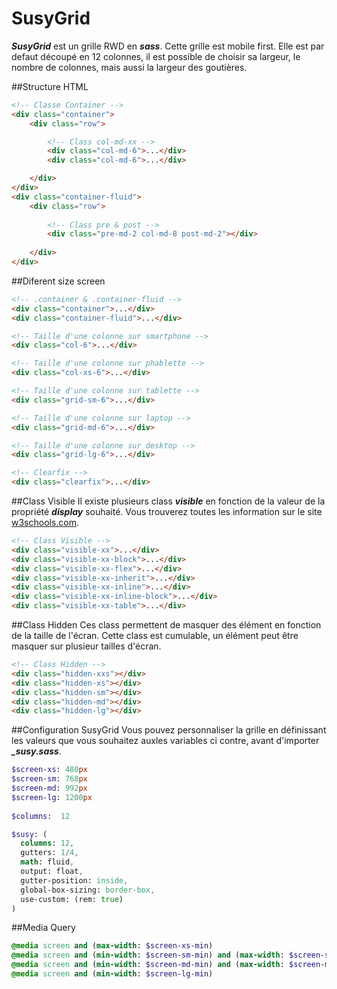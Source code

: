 SusyGrid
========

***SusyGrid*** est un grille RWD en ***sass***. Cette grille est mobile first. Elle est par defaut découpé en 12 colonnes, il est possible de choisir sa largeur, le nombre de colonnes, mais aussi la largeur des goutières. 


##Structure HTML

``` html
<!-- Classe Container -->
<div class="container">
	<div class="row">

		<!-- Class col-md-xx -->
		<div class="col-md-6">...</div>
		<div class="col-md-6">...</div>

	</div>
</div>
<div class="container-fluid">
	<div class="row">
	
		<!-- Class pre & post -->
		<div class="pre-md-2 col-md-8 post-md-2"></div>
		
	</div>
</div>
```

##Diferent size screen

``` html
<!-- .container & .container-fluid -->
<div class="container">...</div>
<div class="container-fluid">...</div>

<!-- Taille d'une colonne sur smartphone -->
<div class="col-6">...</div>

<!-- Taille d'une colonne sur phablette -->
<div class="col-xs-6">...</div>

<!-- Taille d'une colonne sur tablette -->
<div class="grid-sm-6">...</div>

<!-- Taille d'une colonne sur laptop -->
<div class="grid-md-6">...</div>

<!-- Taille d'une colonne sur desktop -->
<div class="grid-lg-6">...</div>

<!-- Clearfix -->
<div class="clearfix">...</div>
```

##Class Visible
Il existe plusieurs class ***visible*** en fonction de la valeur de la propriété ***display*** souhaité.
Vous trouverez toutes les information sur le site [w3schools.com](http://www.w3schools.com/cssref/pr_class_display.asp).
``` html
<!-- Class Visible -->
<div class="visible-xx">...</div>
<div class="visible-xx-block">...</div>
<div class="visible-xx-flex">...</div>
<div class="visible-xx-inherit">...</div>
<div class="visible-xx-inline">...</div>
<div class="visible-xx-inline-block">...</div>
<div class="visible-xx-table">...</div>
```

##Class Hidden
Ces class permettent de masquer des élément en fonction de la taille de l'écran.
Cette class est cumulable, un élément peut être masquer sur plusieur tailles d'écran.
``` html
<!-- Class Hidden -->
<div class="hidden-xxs"></div>
<div class="hidden-xs"></div>
<div class="hidden-sm"></div>
<div class="hidden-md"></div>
<div class="hidden-lg"></div>
```
##Configuration SusyGrid
Vous pouvez personnaliser la grille en définissant les valeurs que vous souhaitez auxles variables ci contre, avant d'importer ***_susy.sass***.
``` sass
$screen-xs: 480px
$screen-sm: 768px
$screen-md: 992px
$screen-lg: 1200px
		
$columns:  12

$susy: (
  columns: 12,
  gutters: 1/4,
  math: fluid,
  output: float,
  gutter-position: inside,
  global-box-sizing: border-box,
  use-custom: (rem: true)
)
```
##Media Query
``` sass
@media screen and (max-width: $screen-xs-min)
@media screen and (min-width: $screen-sm-min) and (max-width: $screen-sm-max)
@media screen and (min-width: $screen-md-min) and (max-width: $screen-md-max)
@media screen and (min-width: $screen-lg-min)
```